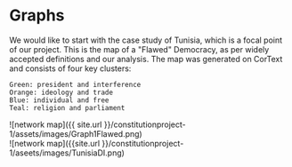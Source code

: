 # Graphs
 
 We would like to start with the case study of Tunisia, which is a focal point of our project. 
 This is the map of a "Flawed" Democracy, as per widely accepted definitions and our analysis. The map was generated on CorText and consists of four key clusters: 
 ```
 Green: president and interference
 Orange: ideology and trade
 Blue: individual and free
 Teal: religion and parliament
 ```

 ![network map]({{ site.url }}/constitutionproject-1/assets/images/Graph1Flawed.png)  
 ![network map]({{site.url }}/constitutionproject-1/aseets/images/TunisiaDI.png) 

